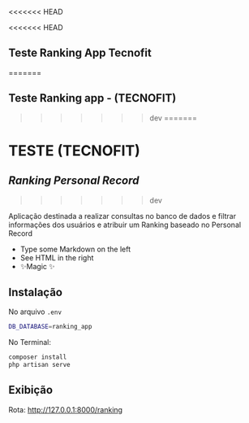 <<<<<<< HEAD

<<<<<<< HEAD
## Teste Ranking App Tecnofit
=======
## Teste Ranking app  - (TECNOFIT)
>>>>>>> dev
=======
# TESTE (TECNOFIT)
## _Ranking Personal Record_
>>>>>>> dev

Aplicação destinada a realizar consultas no banco de dados e filtrar informações dos usuários e atribuir um Ranking baseado no Personal Record

- Type some Markdown on the left
- See HTML in the right
- ✨Magic ✨


## Instalação

No arquivo `.env`
```sh
DB_DATABASE=ranking_app
```

No Terminal:
```sh
composer install
php artisan serve
```


## Exibição

Rota: http://127.0.0.1:8000/ranking